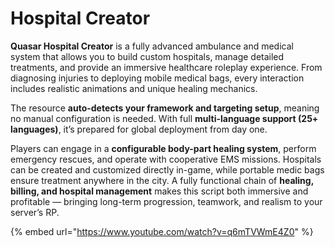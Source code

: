 # Hospital Creator

**Quasar Hospital Creator** is a fully advanced ambulance and medical system that allows you to build custom hospitals, manage detailed treatments, and provide an immersive healthcare roleplay experience. From diagnosing injuries to deploying mobile medical bags, every interaction includes realistic animations and unique healing mechanics.

The resource **auto-detects your framework and targeting setup**, meaning no manual configuration is needed. With full **multi-language support (25+ languages)**, it’s prepared for global deployment from day one.

Players can engage in a **configurable body-part healing system**, perform emergency rescues, and operate with cooperative EMS missions. Hospitals can be created and customized directly in-game, while portable medic bags ensure treatment anywhere in the city. A fully functional chain of **healing, billing, and hospital management** makes this script both immersive and profitable — bringing long-term progression, teamwork, and realism to your server’s RP.

{% embed url="https://www.youtube.com/watch?v=q6mTVWmE4Z0" %}
